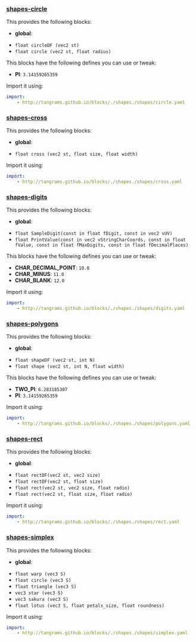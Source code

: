 

### [shapes-circle](https://github.com/tangrams/blocks/blob/gh-pages/shapes/circle.yaml)

This provides the following blocks:

- **global**:
 + `float circleDF (vec2 st) `
 + `float circle (vec2 st, float radius) `

This blocks have the following defines you can use or tweak:
 - **PI**: ```3.14159265359```


Import it using:

```yaml
import:
    - http://tangrams.github.io/blocks/./shapes./shapes/circle.yaml
```




### [shapes-cross](https://github.com/tangrams/blocks/blob/gh-pages/shapes/cross.yaml)

This provides the following blocks:

- **global**:
 + `float cross (vec2 st, float size, float width) `

Import it using:

```yaml
import:
    - http://tangrams.github.io/blocks/./shapes./shapes/cross.yaml
```




### [shapes-digits](https://github.com/tangrams/blocks/blob/gh-pages/shapes/digits.yaml)

This provides the following blocks:

- **global**:
 + `float SampleDigit(const in float fDigit, const in vec2 vUV) `
 + `float PrintValue(const in vec2 vStringCharCoords, const in float fValue, const in float fMaxDigits, const in float fDecimalPlaces) `

This blocks have the following defines you can use or tweak:
 - **CHAR_DECIMAL_POINT**: ```10.0```
 - **CHAR_MINUS**: ```11.0```
 - **CHAR_BLANK**: ```12.0```


Import it using:

```yaml
import:
    - http://tangrams.github.io/blocks/./shapes./shapes/digits.yaml
```




### [shapes-polygons](https://github.com/tangrams/blocks/blob/gh-pages/shapes/polygons.yaml)

This provides the following blocks:

- **global**:
 + `float shapeDF (vec2 st, int N) `
 + `float shape (vec2 st, int N, float width) `

This blocks have the following defines you can use or tweak:
 - **TWO_PI**: ```6.283185307```
 - **PI**: ```3.14159265359```


Import it using:

```yaml
import:
    - http://tangrams.github.io/blocks/./shapes./shapes/polygons.yaml
```




### [shapes-rect](https://github.com/tangrams/blocks/blob/gh-pages/shapes/rect.yaml)

This provides the following blocks:

- **global**:
 + `float rectDF(vec2 st, vec2 size) `
 + `float rectDF(vec2 st, float size) `
 + `float rect(vec2 st, vec2 size, float radio) `
 + `float rect(vec2 st, float size, float radio) `

Import it using:

```yaml
import:
    - http://tangrams.github.io/blocks/./shapes./shapes/rect.yaml
```




### [shapes-simplex](https://github.com/tangrams/blocks/blob/gh-pages/shapes/simplex.yaml)

This provides the following blocks:

- **global**:
 + `float warp (vec3 S) `
 + `float circle (vec3 S) `
 + `float triangle (vec3 S) `
 + `vec3 star (vec3 S) `
 + `vec3 sakura (vec3 S) `
 + `float lotus (vec3 S, float petals_size, float roundness) `

Import it using:

```yaml
import:
    - http://tangrams.github.io/blocks/./shapes./shapes/simplex.yaml
```


